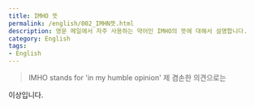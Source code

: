 ```yaml
---
title: IMHO 뜻
permalink: /english/002_IMHN뜻.html
description: 영문 메일에서 자주 사용하는 약어인 IMHO의 뜻에 대해서 설명합니다.
category: English
tags:
- English
---
```

> IMHO stands for 'in my humble opinion'
제 겸손한 의견으로는 


이상입니다.
